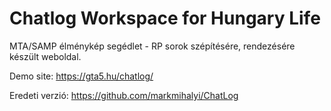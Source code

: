 # Chatlog Workspace for Hungary Life

MTA/SAMP élménykép segédlet - RP sorok szépítésére, rendezésére készült weboldal.

Demo site: https://gta5.hu/chatlog/

Eredeti verzió: https://github.com/markmihalyi/ChatLog
